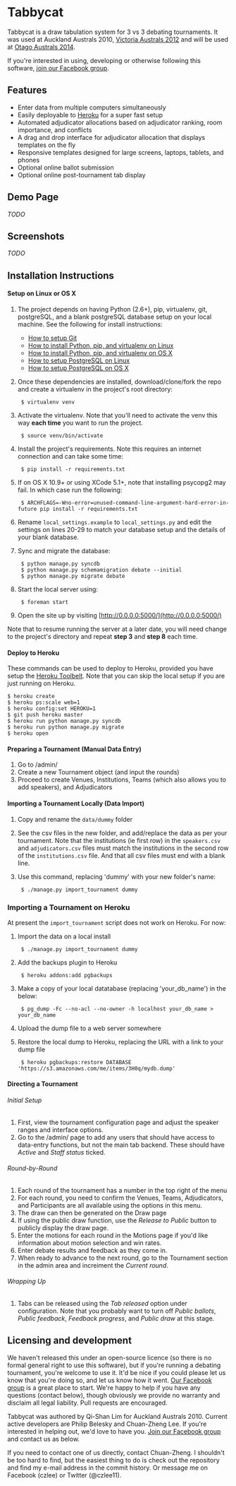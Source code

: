 # Tabbycat

Tabbycat is a draw tabulation system for 3 vs 3 debating tournaments.  It was used at Auckland Australs 2010, [Victoria Australs 2012](http://australs2012.com) and will be used at [Otago Australs 2014](http://australs2014.com).

If you're interested in using, developing or otherwise following this software,
[join our Facebook group](https://www.facebook.com/groups/tabbycat.debate/).

## Features

- Enter data from multiple computers simultaneously
- Easily deployable to [Heroku](https://www.heroku.com) for a super fast setup
- Automated adjudicator allocations based on adjudicator ranking, room importance, and conflicts
- A drag and drop interface for adjudicator allocation that displays templates on the fly
- Responsive templates designed for large screens, laptops, tablets, and phones
- Optional online ballot submission
- Optional online post-tournament tab display

## Demo Page

*TODO*

## Screenshots

*TODO*

## Installation Instructions

#### Setup on Linux or OS X

1. The project depends on having Python (2.6+), pip, virtualenv, git, postgreSQL, and a blank postgreSQL database setup on your local machine. See the following for install instructions:

    - [How to setup Git](https://help.github.com/articles/set-up-git)
    - [How to install Python, pip, and virtualenv on Linux](http://docs.python-guide.org/en/latest/starting/install/linux/)
    - [How to install Python, pip, and virtualenv on OS X](http://docs.python-guide.org/en/latest/starting/install/osx/)
    - [How to setup PostgreSQL on Linux](https://wiki.postgresql.org/wiki/Detailed_installation_guides#Any_UNIX-Like_Platform)
    - [How to setup PostgreSQL on OS X](http://marcinkubala.wordpress.com/2013/11/11/postgresql-on-os-x-mavericks/)

2. Once these dependencies are installed, download/clone/fork the repo and create a virtualenv in the project's root directory:

        $ virtualenv venv

3. Activate the virtualenv. Note that you'll need to activate the venv this way **each time** you want to run the project.

        $ source venv/bin/activate

3. Install the project's requirements. Note this requires an internet connection and can take some time:

        $ pip install -r requirements.txt

4. If on OS X 10.9+ or using XCode 5.1+, note that installing psycopg2 may fail. In which case run the following:

        $ ARCHFLAGS=-Wno-error=unused-command-line-argument-hard-error-in-future pip install -r requirements.txt

5. Rename ```local_settings.example``` to ```local_settings.py``` and edit the settings on lines 20-29 to match your database setup and the details of your blank database.

6. Sync and migrate the database:

        $ python manage.py syncdb
        $ python manage.py schemamigration debate --initial
        $ python manage.py migrate debate

7. Start the local server using:

        $ foreman start

8. Open the site up by visiting [http://0.0.0.0:5000/](http://0.0.0.0:5000/)

Note that to resume running the server at a later date, you will need change to the project's directory and repeat **step 3** and **step 8** each time.

#### Deploy to Heroku

These commands can be used to deploy to Heroku, provided you have setup the [Heroku Toolbelt](https://devcenter.heroku.com/articles/getting-started-with-python#local-workstation-setup). Note that you can skip the local setup if you are just running on Heroku.

    $ heroku create
    $ heroku ps:scale web=1
    $ heroku config:set HEROKU=1
    $ git push heroku master
    $ heroku run python manage.py syncdb
    $ heroku run python manage.py migrate
    $ heroku open

#### Preparing a Tournament (Manual Data Entry)

1. Go to <your url>/admin/
2. Create a new Tournament object (and input the rounds)
3. Proceed to create Venues, Institutions, Teams (which also allows you to add speakers), and Adjudicators

#### Importing a Tournament Locally (Data Import)

1. Copy and rename the ```data/dummy``` folder
2. See the csv files in the new folder, and add/replace the data as per your tournament. Note that the institutions (ie first row) in the ```speakers.csv``` and ```adjudicators.csv``` files must match the institutions in the second row of the ```institutions.csv``` file. And that all csv files must end with a blank line.
3. Use this command, replacing 'dummy' with your new folder's name:

        $ ./manage.py import_tournament dummy

### Importing a Tournament on Heroku

At present the ```import_tournament``` script does not work on Heroku. For now:

1. Import the data on a local install

        $ ./manage.py import_tournament dummy

2. Add the backups plugin to Heroku

        $ heroku addons:add pgbackups

3. Make a copy of your local datatabase (replacing 'your_db_name') in the below:

        $ pg_dump -Fc --no-acl --no-owner -h localhost your_db_name > your_db_name

4. Upload the dump file to a web server somewhere

5. Restore the local dump to Heroku, replacing the URL with a link to your dump file

        $ heroku pgbackups:restore DATABASE 'https://s3.amazonaws.com/me/items/3H0q/mydb.dump'

#### Directing a Tournament

###### Initial Setup

1. First, view the tournament configuration page and adjust the speaker ranges and interface options.
2. Go to the /admin/ page to add any users that should have access to data-entry functions, but not the main tab backend. These should have *Active* and *Staff status* ticked.

###### Round-by-Round

1. Each round of the tournament has a number in the top right of the menu
2. For each round, you need to confirm the Venues, Teams, Adjudicators, and Participants are all available using the options in this menu.
3. The draw can then be generated on the Draw page
4. If using the public draw function, use the *Release to Public* button to publicly display the draw page.
5. Enter the motions for each round in the Motions page if you'd like information about motion selection and win rates.
6. Enter debate results and feedback as they come in.
7. When ready to advance to the next round, go to the Tournament section in the admin area and increiment the *Current round*.

###### Wrapping Up

1. Tabs can be released using the *Tab released* option under configuration. Note that you probably want to turn off *Public ballots*, *Public feedback*, *Feedback progress*, and *Public draw* at this stage.

## Licensing and development

We haven't released this under an open-source licence (so there is no formal general right to use this software), but if you're running a debating tournament, you're welcome to use it. It'd be nice if you could please let us know that you're doing so, and let us know how it went. [Our Facebook group](https://www.facebook.com/groups/tabbycat.debate/) is a great place to start. We're happy to help if you have any questions (contact below), though obviously we provide no warranty and disclaim all legal liability. Pull requests are encouraged.

Tabbycat was authored by Qi-Shan Lim for Auckland Australs 2010. Current active developers are Philip Belesky and Chuan-Zheng Lee. If you're interested in helping out, we'd love to have you. [Join our Facebook group](https://www.facebook.com/groups/tabbycat.debate/) and contact us as below.

If you need to contact one of us directly, contact Chuan-Zheng. I shouldn't be too hard to find, but the easiest thing to do is check out the repository and find my e-mail address in the commit history. Or message me on Facebook (czlee) or Twitter (@czlee11).




